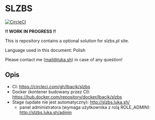 # SLZBS

[![CircleCI](https://circleci.com/gh/lbacik/slzbs.svg?style=svg)](https://circleci.com/gh/lbacik/slzbs)

**!! WORK IN PROGRESS !!**

This is repository contains a optional solution for slzbs.pl site.

Language used in this document: Polish

Please contact me (mail@luka.sh) in case of any question!

## Opis

* CI: https://circleci.com/gh/lbacik/slzbs
* Docker (kontener budowany przez CI): https://hub.docker.com/repository/docker/lbacik/slzbs
* Stage (update nie jest automatyczny): http://slzbs.luka.sh/
  * panel administratora (wymaga użytkownika z rolą ROLE_ADMIN): http://slzbs.luka.sh/admin

